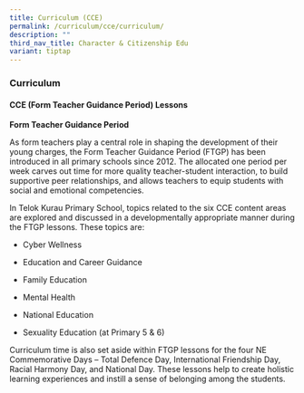 ```yaml
---
title: Curriculum (CCE)
permalink: /curriculum/cce/curriculum/
description: ""
third_nav_title: Character & Citizenship Edu
variant: tiptap
---
```

<h3><strong>Curriculum</strong></h3><h4><strong>CCE (Form Teacher Guidance Period) Lessons</strong></h4><p><strong>Form Teacher Guidance Period</strong></p><p>As form teachers play a central role in shaping the development of their young charges, the Form Teacher Guidance Period (FTGP) has been introduced in all primary schools since 2012. The allocated one period per week carves out time for more quality teacher-student interaction, to build supportive peer relationships, and allows teachers to equip students with social and emotional competencies.</p><p>In Telok Kurau Primary School, topics related to the six CCE content areas are explored and discussed in a developmentally appropriate manner during the FTGP lessons. These topics are:</p><ul data-tight="true" class="tight"><li><p>Cyber Wellness</p></li><li><p>Education and Career Guidance</p></li><li><p>Family Education</p></li><li><p>Mental Health</p></li><li><p>National Education</p></li><li><p>Sexuality Education (at Primary 5 &amp; 6)</p></li></ul><p>Curriculum time is also set aside within FTGP lessons for the four NE Commemorative Days – Total Defence Day, International Friendship Day, Racial Harmony Day, and National Day. These lessons help to create holistic learning experiences and instill a sense of belonging among the students.</p>